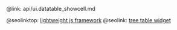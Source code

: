 @link: api/ui.datatable_showcell.md

@seolinktop: [lightweight js framework](https://webix.com)
@seolink: [tree table widget](https://webix.com/widget/treetable/)